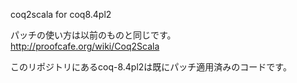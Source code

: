coq2scala for coq8.4pl2

パッチの使い方は以前のものと同じです。
http://proofcafe.org/wiki/Coq2Scala

このリポジトリにあるcoq-8.4pl2は既にパッチ適用済みのコードです。


